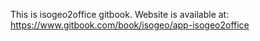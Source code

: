 This is isogeo2office gitbook. Website is available at: https://www.gitbook.com/book/isogeo/app-isogeo2office



